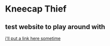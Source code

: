 # Kneecap Thief
## test website to play around with

[i'll put a link here sometime](http://google.com)